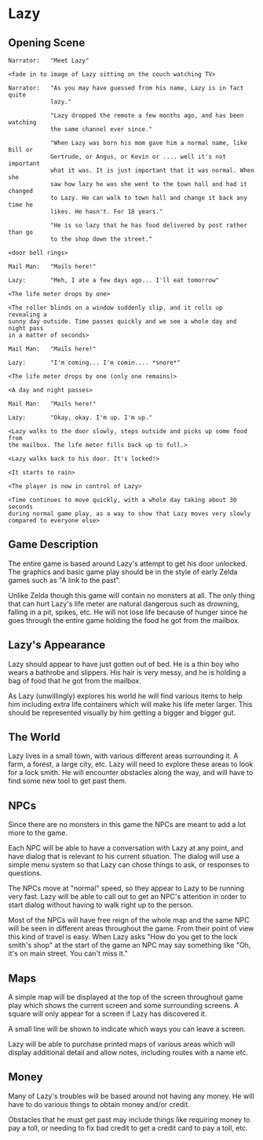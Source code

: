 Lazy
================================================================================

Opening Scene
--------------------------------------------------------------------------------

	Narrator:	"Meet Lazy"

	<fade in to image of Lazy sitting on the couch watching TV>

	Narrator:	"As you may have guessed from his name, Lazy is in fact quite
				lazy."

				"Lazy dropped the remote a few months ago, and has been watching
				the same channel ever since."

				"When Lazy was born his mom gave him a normal name, like Bill or
				Gertrude, or Angus, or Kevin or .... well it's not important
				what it was. It is just important that it was normal. When she
				saw how lazy he was she went to the town hall and had it changed
				to Lazy. He can walk to town hall and change it back any time he
				likes. He hasn't. For 18 years."

				"He is so lazy that he has food delivered by post rather than go
				to the shop down the street."

	<door bell rings>

	Mail Man:	"Mails here!"

	Lazy:		"Meh, I ate a few days ago... I'll eat tomorrow"

	<The life meter drops by one>

	<The roller blinds on a window suddenly slip, and it rolls up revealing a
	sunny day outside. Time passes quickly and we see a whole day and night pass
	in a matter of seconds>

	Mail Man:	"Mails here!"

	Lazy:		"I'm coming... I'm comin.... *snore*"

	<The life meter drops by one (only one remains)>

	<A day and night passes>

	Mail Man:	"Mails here!"

	Lazy:		"Okay, okay. I'm up. I'm up."

	<Lazy walks to the door slowly, steps outside and picks up some food from
	the mailbox. The life meter fills back up to full.>

	<Lazy walks back to his door. It's locked!>

	<It starts to rain>

	<The player is now in control of Lazy>

	<Time continues to move quickly, with a whole day taking about 30 seconds
	during normal game play, as a way to show that Lazy moves very slowly
	compared to everyone else>



Game Description
--------------------------------------------------------------------------------

The entire game is based around Lazy's attempt to get his door unlocked. The
graphics and basic game play should be in the style of early Zelda games such as
"A link to the past".

Unlike Zelda though this game will contain no monsters at all. The only thing
that can hurt Lazy's life meter are natural dangerous such as drowning, falling
in a pit, spikes, etc. He will not lose life because of hunger since he goes
through the entire game holding the food he got from the mailbox.

Lazy's Appearance
--------------------------------------------------------------------------------

Lazy should appear to have just gotten out of bed. He is a thin boy who wears a
bathrobe and slippers. His hair is very messy, and he is holding a bag of food
that he got from the mailbox.

As Lazy (unwillingly) explores his world he will find various items to help him
including extra life containers which will make his life meter larger. This
should be represented visually by him getting a bigger and bigger gut.

The World
--------------------------------------------------------------------------------

Lazy lives in a small town, with various different areas surrounding it. A farm,
a forest, a large city, etc. Lazy will need to explore these areas to look for a
lock smith. He will encounter obstacles along the way, and will have to find
some new tool to get past them.

NPCs
--------------------------------------------------------------------------------

Since there are no monsters in this game the NPCs are meant to add a lot more to
the game.

Each NPC will be able to have a conversation with Lazy at any point, and have
dialog that is relevant to his current situation. The dialog will use a simple
menu system so that Lazy can chose things to ask, or responses to questions.

The NPCs move at "normal" speed, so they appear to Lazy to be running very fast.
Lazy will be able to call out to get an NPC's attention in order to start dialog
without having to walk right up to the person.

Most of the NPCs will have free reign of the whole map and the same NPC will be
seen in different areas throughout the game. From their point of view this kind
of travel is easy. When Lazy asks "How do you get to the lock smith's shop" at
the start of the game an NPC may say something like "Oh, it's on main street.
You can't miss it."

Maps
--------------------------------------------------------------------------------

A simple map will be displayed at the top of the screen throughout game play
which shows the current screen and some surrounding screens. A square will only
appear for a screen if Lazy has discovered it.

A small line will be shown to indicate which ways you can leave a screen.

Lazy will be able to purchase printed maps of various areas which will display
additional detail and allow notes, including routes with a name etc.

Money
--------------------------------------------------------------------------------

Many of Lazy's troubles will be based around not having any money. He will have
to do various things to obtain money and/or credit.

Obstacles that he must get past may include things like requiring money to pay a
toll, or needing to fix bad credit to get a credit card to pay a toll, etc.


